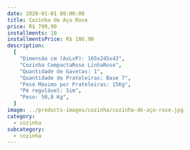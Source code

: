 ```yaml
---
date: 2020-01-01 00:00:00
title: Cozinha de Aço Rose
price: R$ 799,90
installments: 10
installmentsPrice: R$ 186,90
description:
  [
    "Dimensão cm (AxLxP): 165x245x43",
    "Cozinha CompactaRose LinhaRose",
    "Quantidade de Gavetas: 1",
    "Quantidade de Prateleiras: Base 7",
    "Peso Máximo por Prateleiras: 15Kg",
    "Pé regulável: Sim",
    "Peso: 50,8 Kg",
  ]
image: ../products-images/cozinha/cozinha-de-aço-rose.jpg
category:
  - cozinha
subcategory:
  - cozinha
---
```

